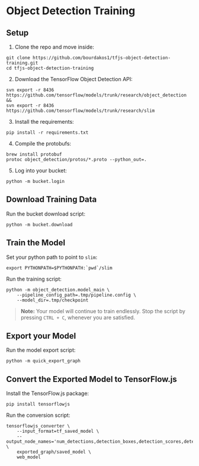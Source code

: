 # Object Detection Training

## Setup
1. Clone the repo and move inside:
```
git clone https://github.com/bourdakos1/tfjs-object-detection-training.git
cd tfjs-object-detection-training
```

2. Download the TensorFlow Object Detection API:
```
svn export -r 8436 https://github.com/tensorflow/models/trunk/research/object_detection &&
svn export -r 8436 https://github.com/tensorflow/models/trunk/research/slim
```

3. Install the requirements:
```
pip install -r requirements.txt
```

4. Compile the protobufs:
```
brew install protobuf
protoc object_detection/protos/*.proto --python_out=.
```

5. Log into your bucket:
```
python -m bucket.login
```

## Download Training Data
Run the bucket download script:
```
python -m bucket.download
```

## Train the Model
Set your python path to point to `slim`:
```
export PYTHONPATH=$PYTHONPATH:`pwd`/slim
```

Run the training script:
```
python -m object_detection.model_main \
    --pipeline_config_path=.tmp/pipeline.config \
    --model_dir=.tmp/checkpoint
```

> **Note:** Your model will continue to train endlessly. Stop the script by pressing `CTRL + C`, whenever you are satisfied. 

## Export your Model
Run the model export script:
```
python -m quick_export_graph
```

## Convert the Exported Model to TensorFlow.js
Install the TensorFlow.js package:
```
pip install tensorflowjs
```

Run the conversion script:
```
tensorflowjs_converter \
    --input_format=tf_saved_model \
    --output_node_names='num_detections,detection_boxes,detection_scores,detection_classes' \
    exported_graph/saved_model \
    web_model
```
